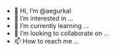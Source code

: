 - 👋 Hi, I’m @aegurkal
- 👀 I’m interested in ...
- 🌱 I’m currently learning ...
- 💞️ I’m looking to collaborate on ...
- 📫 How to reach me ...

<!---
aegurkal/aegurkal is a ✨ special ✨ repository because its `README.md` (this file) appears on your GitHub profile.
You can click the Preview link to take a look at your changes.
--->
